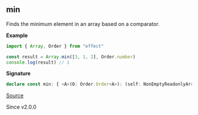 ## min

Finds the minimum element in an array based on a comparator.

**Example**

```ts
import { Array, Order } from "effect"

const result = Array.min([3, 1, 2], Order.number)
console.log(result) // 1
```

**Signature**

```ts
declare const min: { <A>(O: Order.Order<A>): (self: NonEmptyReadonlyArray<A>) => A; <A>(self: NonEmptyReadonlyArray<A>, O: Order.Order<A>): A; }
```

[Source](https://github.com/Effect-TS/effect/tree/main/packages/effect/src/Array.ts#L2901)

Since v2.0.0